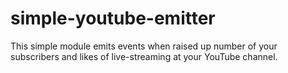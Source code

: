 # simple-youtube-emitter

This simple module emits events when raised up number of your subscribers and likes of live-streaming at your YouTube channel.
